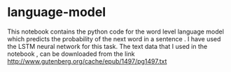 # language-model
This notebook contains the python code for the word level language model which predicts the probability of the next word in a sentence .
I have used the LSTM neural network for this task.
The text data that I used in the notebook , can be downloaded from the link http://www.gutenberg.org/cache/epub/1497/pg1497.txt
